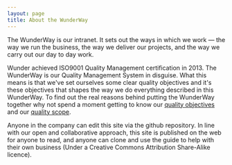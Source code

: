 ```yaml
---
layout: page
title: About the WunderWay
---
```


The WunderWay is our intranet. It sets out the ways in which we work — the way we run the business, the way we deliver our projects, and the way we carry out our day to day work.

Wunder achieved ISO9001 Quality Management certification in 2013. The WunderWay is our Quality Management System in disguise. What this means is that we've set ourselves some clear quality objectives and it's these objectives that shapes the way we do everything described in this WunderWay. To find out the real reasons behind putting the WunderWay together why not spend a moment getting to know our [quality objectives](/working-at-wunderkraut/quality-management/quality-objectives/) and our [quality scope](http://way.wunder.io/working-at-wunderkraut/quality-management/quality-policy/).

Anyone in the company can edit this site via the github repository. In line with our open and collaborative approach, this site is published on the web for anyone to read, and anyone can clone and use the guide to help with their own business (Under a Creative Commons Attribution Share-Alike licence).
